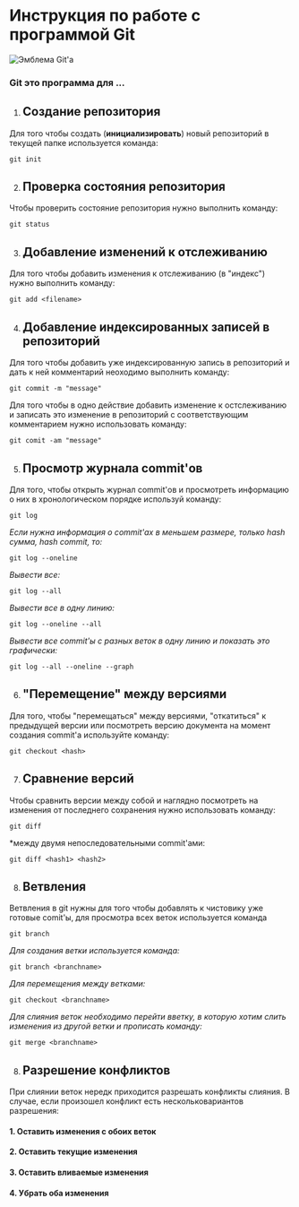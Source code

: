 # Инструкция по работе с программой Git

![Эмблема Git'а](Git_Logo_full-2048x855.png)

### Git это программа для ...

1. ## Создание репозитория

Для того чтобы создать (**инициализировать**) новый репозиторий в текущей папке используется команда:

    git init

2. ## Проверка состояния  репозитория

Чтобы проверить состояние репозитория нужно выполнить команду:

    git status

3. ## Добавление изменений к отслеживанию

Для того чтобы добавить изменения к отслеживанию (в "индекс") нужно выполнить команду:

    git add <filename>

4. ## Добавление индексированных записей в репозиторий 

Для того чтобы добавить уже индексированную запись в репозиторий и дать к ней комментарий неоходимо выполнить команду:

    git commit -m "message"

Для того чтобы в одно действие добавить изменение к остслеживанию и записать это изменение в репозиторий с соответствующим комментарием нужно использовать команду:

    git comit -am "message"

5. ## Просмотр журнала commit'ов

Для того, чтобы открыть журнал commit'ов и просмотреть информацию о них в хронологическом порядке используй команду:

    git log

*Если нужна информация о commit'ах в меньшем размере, только hash сумма, hash commit, то:*

    git log --oneline

*Вывести все:*

    git log --all

*Вывести все в одну линию:*

    git log --oneline --all

*Вывести все commit'ы с разных веток в одну линию и показать это графически:*

    git log --all --oneline --graph

6. ## "Перемещение" между версиями

Для того, чтобы "перемещаться" между версиями, "откатиться" к предыдущей версии или посмотреть версию документа на момент создания commit'а используйте команду:

    git checkout <hash>

7. ## Сравнение версий 

Чтобы сравнить версии между собой и наглядно посмотреть на изменения от последнего сохранения нужно использовать команду:

    git diff

*между двумя непоследовательными commit'ами:

    git diff <hash1> <hash2>

8. ## Ветвления

Ветвления в git нужны для того чтобы добавлять к чистовику уже готовые comit'ы, для просмотра всех веток используется команда

    git branch

*Для создания ветки используется команда:*

    git branch <branchname>

*Для перемещения между ветками:*

    git checkout <branchname>

*Для слияния веток необходимо перейти вветку, в которую хотим слить изменения из другой ветки и прописать команду:*

    git merge <branchname>
    
8. ## Разрешение конфликтов

При слиянии веток нередк приходится разрешать конфликты слияния. В случае, если произошел конфликт есть нескольковариантов разрешения:
#### 1. Оставить изменения с обоих веток
#### 2. Оставить текущие изменения
#### 3. Оставить вливаемые изменения
#### 4. Убрать оба изменения